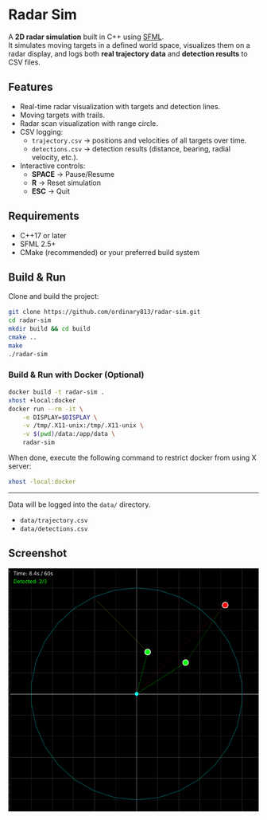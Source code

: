 # Radar Sim

A **2D radar simulation** built in C++ using [SFML](https://www.sfml-dev.org/).  
It simulates moving targets in a defined world space, visualizes them on a radar display, and logs both **real trajectory data** and **detection results** to CSV files.



## Features
- Real-time radar visualization with targets and detection lines.
- Moving targets with trails.
- Radar scan visualization with range circle.
- CSV logging:
  - `trajectory.csv` → positions and velocities of all targets over time.
  - `detections.csv` → detection results (distance, bearing, radial velocity, etc.).
- Interactive controls:
  - **SPACE** → Pause/Resume  
  - **R** → Reset simulation  
  - **ESC** → Quit  



## Requirements
- C++17 or later
- SFML 2.5+
- CMake (recommended) or your preferred build system



## Build & Run
Clone and build the project:
```bash
git clone https://github.com/ordinary813/radar-sim.git
cd radar-sim
mkdir build && cd build
cmake ..
make
./radar-sim
```

### Build & Run with Docker (Optional)
```bash
docker build -t radar-sim .
xhost +local:docker
docker run --rm -it \
    -e DISPLAY=$DISPLAY \
    -v /tmp/.X11-unix:/tmp/.X11-unix \
    -v $(pwd)/data:/app/data \
    radar-sim
```
When done, execute the following command to restrict docker from using X server:
```bash
xhost -local:docker
```

---

Data will be logged into the `data/` directory.
- `data/trajectory.csv`
- `data/detections.csv`


## Screenshot
![Radar Screenshot](imgs/radar-screenshot.png)

